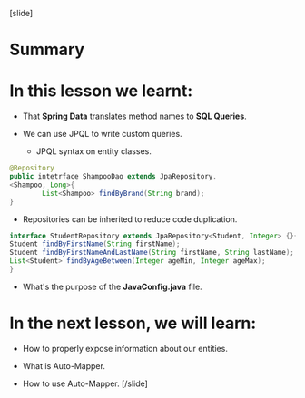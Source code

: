 [slide]
# Summary

# In this lesson we learnt:

- That **Spring Data** translates method names to **SQL Queries**.

- We can use JPQL to write custom queries.
    - JPQL syntax on entity classes.

```java
@Repository
public intetrface ShampooDao extends JpaRepository.
<Shampoo, Long>{                            
        List<Shampoo> findByBrand(String brand);
}
```

- Repositories can be inherited to reduce code duplication.

```java
interface StudentRepository extends JpaRepository<Student, Integer> {}{
Student findByFirstName(String firstName);                                   //.where firstName == firstName(param).
Student findByFirstNameAndLastName(String firstName, String lastName);       //.where firstName == firstame(param) AND lastName == lastName(param)
List<Student> findByAgeBetween(Integer ageMin, Integer ageMax);              //.where age between ageMin(param) AND ageMax(param).
}
```

- What's the purpose of the **JavaConfig.java** file.

# In the next lesson, we will learn:

- How to properly expose information about our entities.

- What is Auto-Mapper.

- How to use Auto-Mapper.
[/slide]